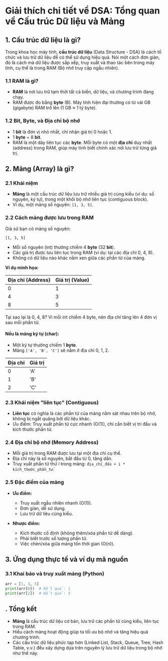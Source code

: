 # Giải thích chi tiết về DSA: Tổng quan về Cấu trúc Dữ liệu và Mảng

## 1. Cấu trúc dữ liệu là gì?

Trong khoa học máy tính, **cấu trúc dữ liệu** (Data Structure - DSA) là cách tổ chức và lưu trữ dữ liệu để có thể sử dụng hiệu quả. Nói một cách đơn giản, đó là cách mà dữ liệu được sắp xếp, truy xuất và thao tác bên trong máy tính, cụ thể là trong RAM (Bộ nhớ truy cập ngẫu nhiên).

### 1.1 RAM là gì?

- **RAM** là nơi lưu trữ tạm thời tất cả biến, dữ liệu, và chương trình đang chạy.
- RAM được đo bằng **byte** (B). Máy tính hiện đại thường có từ vài GB (gigabyte) RAM trở lên (1 GB ≈ 1 tỷ byte).

### 1.2 Bit, Byte, và Địa chỉ bộ nhớ

- 1 **bit** là đơn vị nhỏ nhất, chỉ nhận giá trị 0 hoặc 1.
- 1 **byte** = 8 **bit**.
- RAM là một dãy liên tục các **byte**. Mỗi byte có một **địa chỉ** duy nhất (address) trong RAM, giúp máy tính biết chính xác nơi lưu trữ từng giá trị.

## 2. Mảng (Array) là gì?

### 2.1 Khái niệm

- **Mảng** là một cấu trúc dữ liệu lưu trữ nhiều giá trị cùng kiểu (ví dụ: số nguyên, ký tự), trong một khối bộ nhớ liên tục (contiguous block).
- Ví dụ, một mảng số nguyên: `[1, 3, 5]`.

### 2.2 Cách mảng được lưu trong RAM

Giả sử bạn có mảng số nguyên:

```plaintext
[1, 3, 5]
```

- Mỗi số nguyên (int) thường chiếm 4 **byte** (32 **bit**).
- Các giá trị được lưu liên tục trong RAM (ví dụ: tại các địa chỉ 0, 4, 8).
- Không có dữ liệu nào khác nằm xen giữa các phần tử của mảng.

**Ví dụ minh họa:**

| Địa chỉ (Address) | Giá trị (Value) |
|-------------------|-----------------|
| 0                 | 1               |
| 4                 | 3               |
| 8                 | 5               |

Tại sao lại là 0, 4, 8? Vì mỗi int chiếm 4 byte, nên địa chỉ tăng lên 4 đơn vị sau mỗi phần tử.

#### Nếu là mảng ký tự (char):

- Một ký tự thường chiếm 1 **byte**.
- Mảng `['A', 'B', 'C']` sẽ nằm ở địa chỉ 0, 1, 2.

| Địa chỉ | Giá trị |
|---------|---------|
| 0       | 'A'     |
| 1       | 'B'     |
| 2       | 'C'     |

### 2.3 Khái niệm "liên tục" (Contiguous)

- **Liên tục** có nghĩa là các phần tử của mảng nằm sát nhau trên bộ nhớ, không bị ngắt quãng bởi dữ liệu khác.
- Ưu điểm: Truy xuất phần tử cực nhanh (O(1)), chỉ cần biết vị trí đầu và kích thước phần tử.

### 2.4 Địa chỉ bộ nhớ (Memory Address)

- Mỗi giá trị trong RAM được lưu tại một địa chỉ cụ thể.
- Địa chỉ này là số nguyên, bắt đầu từ 0, tăng dần.
- Truy xuất phần tử thứ *i* trong mảng: `địa_chỉ_đầu + i * kích_thước_phần_tử`.

### 2.5 Đặc điểm của mảng

- **Ưu điểm:**
  - Truy xuất ngẫu nhiên nhanh (O(1)).
  - Đơn giản, dễ sử dụng.
  - Lưu trữ dữ liệu cùng kiểu.

- **Nhược điểm:**
  - Kích thước cố định (không thêm/xóa phần tử dễ dàng).
  - Phải biết trước số lượng phần tử.
  - Việc chèn/xóa giữa mảng tốn thời gian (O(n)).

## 3. Ứng dụng thực tế và ví dụ mã nguồn

### 3.1 Khai báo và truy xuất mảng (Python)

```python
arr = [1, 3, 5]
print(arr[0])  # Kết quả: 1
print(arr[2])  # Kết quả: 5
```



## . Tổng kết

- **Mảng** là cấu trúc dữ liệu cơ bản, lưu trữ các phần tử cùng kiểu, liên tục trong RAM.
- Hiểu cách mảng hoạt động giúp ta tối ưu bộ nhớ và tăng hiệu quả chương trình.
- Các cấu trúc dữ liệu phức tạp hơn (Linked List, Stack, Queue, Tree, Hash Table, v.v.) đều xây dựng dựa trên nguyên lý lưu trữ dữ liệu trong bộ nhớ như thế này.



